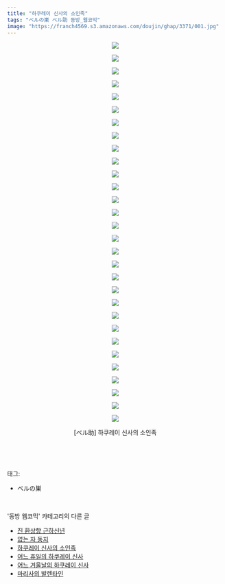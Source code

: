 ```yaml
---
title: "하쿠레이 신사의 소인족"
tags: "ベルの巣 ベル助 동방_웹코믹"
image: "https://franch4569.s3.amazonaws.com/doujin/ghap/3371/001.jpg"
---
```

<div class="article">
<p style="text-align: center; clear: none; float: none;"><img src="{{ site.imgserver2 }}/ghap/3371/001.jpg"/></p>
<p style="text-align: center; clear: none; float: none;"><img src="{{ site.imgserver2 }}/ghap/3371/002.jpg"/></p>
<p style="text-align: center; clear: none; float: none;"><img src="{{ site.imgserver2 }}/ghap/3371/003.jpg"/></p>
<p style="text-align: center; clear: none; float: none;"><img src="{{ site.imgserver2 }}/ghap/3371/004.jpg"/></p>
<p style="text-align: center; clear: none; float: none;"><img src="{{ site.imgserver2 }}/ghap/3371/005.jpg"/></p>
<p style="text-align: center; clear: none; float: none;"><img src="{{ site.imgserver2 }}/ghap/3371/006.jpg"/></p>
<p style="text-align: center; clear: none; float: none;"><img src="{{ site.imgserver2 }}/ghap/3371/007.jpg"/></p>
<p style="text-align: center; clear: none; float: none;"><img src="{{ site.imgserver2 }}/ghap/3371/008.jpg"/></p>
<p style="text-align: center; clear: none; float: none;"><img src="{{ site.imgserver2 }}/ghap/3371/009.jpg"/></p>
<p style="text-align: center; clear: none; float: none;"><img src="{{ site.imgserver2 }}/ghap/3371/010.jpg"/></p>
<p style="text-align: center; clear: none; float: none;"><img src="{{ site.imgserver2 }}/ghap/3371/011.jpg"/></p>
<p style="text-align: center; clear: none; float: none;"><img src="{{ site.imgserver2 }}/ghap/3371/012.jpg"/></p>
<p style="text-align: center; clear: none; float: none;"><img src="{{ site.imgserver2 }}/ghap/3371/013.jpg"/></p>
<p style="text-align: center; clear: none; float: none;"><img src="{{ site.imgserver2 }}/ghap/3371/014.jpg"/></p>
<p style="text-align: center; clear: none; float: none;"><img src="{{ site.imgserver2 }}/ghap/3371/015.jpg"/></p>
<p style="text-align: center; clear: none; float: none;"><img src="{{ site.imgserver2 }}/ghap/3371/016.jpg"/></p>
<p style="text-align: center; clear: none; float: none;"><img src="{{ site.imgserver2 }}/ghap/3371/017.jpg"/></p>
<p style="text-align: center; clear: none; float: none;"><img src="{{ site.imgserver2 }}/ghap/3371/018.jpg"/></p>
<p style="text-align: center; clear: none; float: none;"><img src="{{ site.imgserver2 }}/ghap/3371/019.jpg"/></p>
<p style="text-align: center; clear: none; float: none;"><img src="{{ site.imgserver2 }}/ghap/3371/020.jpg"/></p>
<p style="text-align: center; clear: none; float: none;"><img src="{{ site.imgserver2 }}/ghap/3371/021.jpg"/></p>
<p style="text-align: center; clear: none; float: none;"><img src="{{ site.imgserver2 }}/ghap/3371/022.jpg"/></p>
<p style="text-align: center; clear: none; float: none;"><img src="{{ site.imgserver2 }}/ghap/3371/023.jpg"/></p>
<p style="text-align: center; clear: none; float: none;"><img src="{{ site.imgserver2 }}/ghap/3371/024.jpg"/></p>
<p style="text-align: center; clear: none; float: none;"><img src="{{ site.imgserver2 }}/ghap/3371/025.jpg"/></p>
<p style="text-align: center; clear: none; float: none;"><img src="{{ site.imgserver2 }}/ghap/3371/026.jpg"/></p>
<p style="text-align: center; clear: none; float: none;"><img src="{{ site.imgserver2 }}/ghap/3371/027.jpg"/></p>
<p style="text-align: center; clear: none; float: none;"><img src="{{ site.imgserver2 }}/ghap/3371/028.jpg"/></p>
<p style="text-align: center; clear: none; float: none;"><img src="{{ site.imgserver2 }}/ghap/3371/029.jpg"/></p>
<p style="text-align: center; clear: none; float: none;"><img src="{{ site.imgserver2 }}/ghap/3371/030.jpg"/></p>
<p style="text-align: center; clear: none; float: none;">[ベル助] 하쿠레이 신사의 소인족</p>
<p><br/></p>
</div><br/>
<div class="tagTrail">
<p>태그: </p>
<ul>
<li>ベルの巣</li>
</ul>
</div><br/>
<div class="another">
<p>'동방 웹코믹' 카테고리의 다른 글</p>
<ul>
<li><a href="/ghap_3373">진 환상향 근하신년</a></li>
<li><a href="/ghap_3372">없는 자 동지</a></li>
<li><a href="/ghap_3371">하쿠레이 신사의 소인족</a></li>
<li><a href="/ghap_3370">어느 휴일의 하쿠레이 신사</a></li>
<li><a href="/ghap_3369">어느 겨울날의 하쿠레이 신사</a></li>
<li><a href="/ghap_3368">마리사의 발렌타인</a></li>
</ul>
</div><br/>
<div class="cb_module cb_fluid">
<div class="cb_wrt cb_profile">
</div><!-- commentList close -->
</div><br/>

